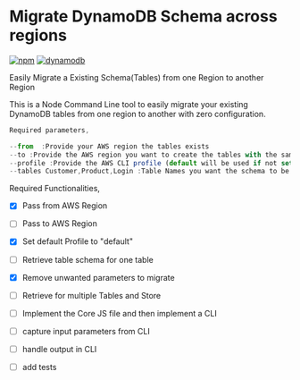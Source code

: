 # Migrate DynamoDB Schema across regions

[![npm](https://img.shields.io/npm/v/npm.svg)]() [![dynamodb](https://img.shields.io/badge/DynamoDB-migrate-blue.svg)]()


Easily Migrate a Existing Schema(Tables) from one Region to another Region

This is a Node Command Line tool to easily migrate your existing DynamoDB tables from one region to another with zero configuration.

``` javascript
Required parameters,

--from  :Provide your AWS region the tables exists
--to :Provide the AWS region you want to create the tables with the same schema
--profile :Provide the AWS CLI profile (default will be used if not set)
--tables Customer,Product,Login :Table Names you want the schema to be migrated

```

Required Functionalities,

- [X] Pass from AWS Region
- [ ] Pass to AWS Region
- [X] Set default Profile to "default"
- [ ] Retrieve table schema for one table
- [X] Remove unwanted parameters to migrate
- [ ] Retrieve for multiple Tables and Store
- [ ] Implement the Core JS file and then implement a CLI 
- [ ] capture input parameters from CLI 
- [ ] handle output in CLI
- [ ] add tests


